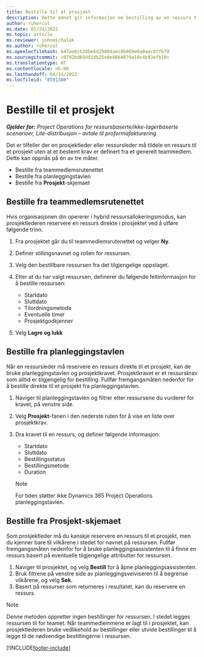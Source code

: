 ```yaml
---
title: Bestille til et prosjekt
description: Dette emnet gir informasjon om bestilling av en ressurs til et prosjekt.
author: ruhercul
ms.date: 01/24/2022
ms.topic: article
ms.reviewer: johnmichalak
ms.author: ruhercul
ms.openlocfilehash: b47ae8cb38be6d29804aec8b069e6a8aec0ffb70
ms.sourcegitcommit: c0792bd65d92db25e0e8864879a19c4b93efb10c
ms.translationtype: HT
ms.contentlocale: nb-NO
ms.lasthandoff: 04/14/2022
ms.locfileid: "8591386"
---
```

# <a name="book-to-a-project"></a>Bestille til et prosjekt

_**Gjelder for:** Project Operations for ressursbaserte/ikke-lagerbaserte scenarioer, Lite-distribusjon – avtale til proformafakturering_

Det er tilfeller der en prosjektleder eller ressursleder må tildele en ressurs til et prosjekt uten at et bestemt krav er definert fra et generelt teammedlem. Dette kan oppnås på én av tre måter.

- Bestille fra teammedlemsrutenettet
- Bestille fra planleggingstavlen
- Bestille fra **Prosjekt**-skjemaet

## <a name="book-from-the-team-member-grid"></a>Bestille fra teammedlemsrutenettet

Hvis organisasjonen din opererer i hybrid ressursallokeringsmodus, kan prosjektlederen reservere en ressurs direkte i prosjektet ved å utføre følgende trinn.

1. Fra prosjektet går du til teammedlemsrutenettet og velger **Ny**.
2. Definer stillingsnavnet og rollen for ressursen.
3. Velg den bestillbare ressursen fra det tilgjengelige oppslaget.
4. Etter at du har valgt ressursen, definerer du følgende feltinformasjon for å bestille ressursen:

    - Startdato
    - Sluttdato
    - Tilordningsmetode
    - Eventuelle timer
    - Prosjektgodkjenner

6. Velg **Lagre og lukk**

## <a name="book-from-the-schedule-board"></a>Bestille fra planleggingstavlen

Når en ressursleder må reservere en ressurs direkte til et prosjekt, kan de bruke planleggingstavlen og prosjektkravet. Prosjektkravet er et ressurskrav som alltid er tilgjengelig for bestilling. Fullfør fremgangsmåten nedenfor for å bestille direkte til et prosjekt fra planleggingstavlen.

1. Naviger til planleggingstavlen og filtrer etter ressursene du vurderer for kravet, på venstre side.
2. Velg **Prosjekt**-fanen i den nederste ruten for å vise en liste over prosjektkrav.
3. Dra kravet til en ressurs, og definer følgende informasjon:

    - Startdato
    - Sluttdato
    - Bestillingsstatus
    - Bestillingsmetode
    - Duration
   
   > [!NOTE]
   > For tiden støtter ikke Dynamics 365 Project Operations planleggingstavlen.   

## <a name="book-from-the-project-form"></a>Bestille fra Prosjekt-skjemaet

Som prosjektleder må du kanskje reservere en ressurs til et prosjekt, men du kjenner bare til vilkårene i stedet for navnet på ressursen. Fullfør fremgangsmåten nedenfor for å bruke planleggingsassistenten til å finne en ressurs basert på eventuelle tilgjengelige attributter for ressursen. 

1. Naviger til prosjektet, og velg **Bestill** for å åpne planleggingsassistenten.
2. Bruk filtrene på venstre side av planleggingsveiviseren til å begrense vilkårene, og velg **Søk.**
3. Basert på ressurser som returneres i resultatet, kan du reservere en ressurs.

> [!NOTE]
> Denne metoden oppretter ingen bestillinger for ressursen. I stedet legges ressursen til for teamet. Når teammedlemmene er lagt til i prosjektet, kan prosjektlederen bruke vedlikehold av bestillinger eller utvide bestillinger til å legge til de nødvendige bestillingerne i ressursen.


[!INCLUDE[footer-include](../includes/footer-banner.md)]
